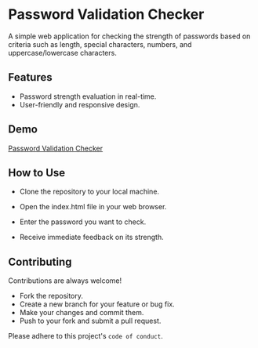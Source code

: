 
# Password Validation Checker
A simple web application for checking the strength of passwords based on criteria such as length, special characters, numbers, and uppercase/lowercase characters.


## Features

- Password strength evaluation in real-time.
- User-friendly and responsive design.

## Demo

[Password Validation Checker](https://deepak-kumar62.github.io/Password-Validation-Check/)


## How to Use

- Clone the repository to your local machine.

- Open the index.html file in your web browser.

- Enter the password you want to check.

- Receive immediate feedback on its strength.

## Contributing

Contributions are always welcome!

- Fork the repository.
- Create a new branch for your feature or bug fix.
- Make your changes and commit them.
- Push to your fork and submit a pull request.

Please adhere to this project's `code of conduct`.





